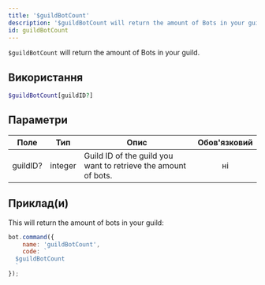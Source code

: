 ```yaml
---
title: '$guildBotCount'
description: '$guildBotCount will return the amount of Bots in your guild.'
id: guildBotCount
---
```


`$guildBotCount` will return the amount of Bots in your guild.

## Використання

```php
$guildBotCount[guildID?]
```

## Параметри

| Поле     | Тип     | Опис                                                           | Обов'язковий |
| -------- | ------- | -------------------------------------------------------------- |:------------:|
| guildID? | integer | Guild ID of the guild you want to retrieve the amount of bots. |      ні      |

## Приклад(и)

This will return the amount of bots in your guild:

```javascript
bot.command({
    name: 'guildBotCount',
    code: `
  $guildBotCount
  `
});
```